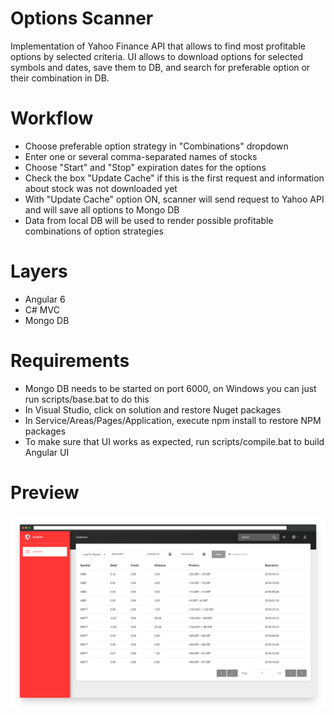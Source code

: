 # Options Scanner

Implementation of Yahoo Finance API that allows to find most profitable options by selected criteria.
UI allows to download options for selected symbols and dates, save them to DB, and search for preferable option or their combination in DB.

# Workflow

- Choose preferable option strategy in "Combinations" dropdown 
- Enter one or several comma-separated names of stocks 
- Choose "Start" and "Stop" expiration dates for the options 
- Check the box "Update Cache" if this is the first request and information about stock was not downloaded yet
- With "Update Cache" option ON, scanner will send request to Yahoo API and will save all options to Mongo DB 
- Data from local DB will be used to render possible profitable combinations of option strategies 

# Layers

- Angular 6 
- C# MVC 
- Mongo DB

# Requirements

- Mongo DB needs to be started on port 6000, on Windows you can just run scripts/base.bat to do this
- In Visual Studio, click on solution and restore Nuget packages 
- In Service/Areas/Pages/Application, execute npm install to restore NPM packages
- To make sure that UI works as expected, run scripts/compile.bat to build Angular UI 

# Preview 

![](Home.png)

